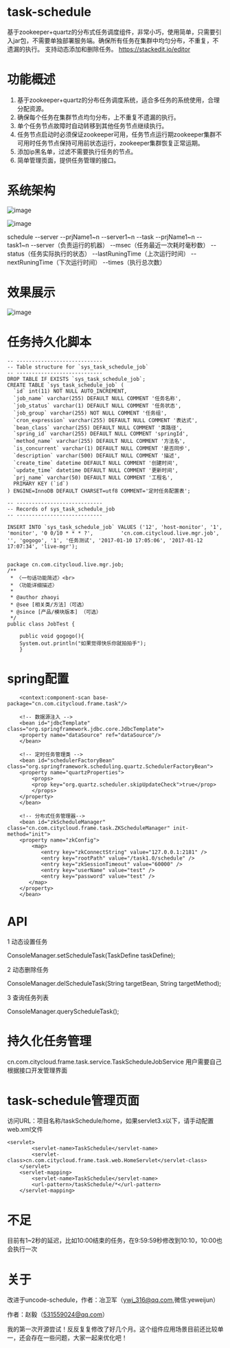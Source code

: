 task-schedule
====================
基于zookeeper+quartz的分布式任务调度组件，非常小巧，使用简单，只需要引入jar包，不需要单独部署服务端。确保所有任务在集群中均匀分布，不重复，不遗漏的执行。
支持动态添加和删除任务。
https://stackedit.io/editor

功能概述
====================
1. 基于zookeeper+quartz的分布任务调度系统，适合多任务的系统使用，合理分配资源。
2. 确保每个任务在集群节点均匀分布，上不重复不遗漏的执行。
3. 单个任务节点故障时自动转移到其他任务节点继续执行。
4. 任务节点启动时必须保证zookeeper可用，任务节点运行期zookeeper集群不可用时任务节点保持可用前状态运行，zookeeper集群恢复正常运期。
5. 添加ip黑名单，过滤不需要执行任务的节点。
6. 简单管理页面，提供任务管理的接口。

系统架构
====================
![image](https://github.com/tianzi94wob/task-schedule/blob/master/src/main/resources/view/images/task.png)

![image](https://github.com/tianzi94wob/task-schedule/blob/master/src/main/resources/view/images/zujian.png)

schedule
	--server
		--prjName1~n
			--server1~n
	--task
		--prjName1~n
			--task1~n
				--server（负责运行的机器）
				--msec（任务最近一次耗时毫秒数）
				--status（任务实际执行的状态）
				--lastRuningTime（上次运行时间）
				--nextRuningTime（下次运行时间）
				--times（执行总次数）
			
效果展示
=========================================
![image](https://github.com/tianzi94wob/task-schedule/blob/master/src/main/resources/view/images/admin.png)

任务持久化脚本
====================
	-- ----------------------------
	-- Table structure for `sys_task_schedule_job`
	-- ----------------------------
	DROP TABLE IF EXISTS `sys_task_schedule_job`;
	CREATE TABLE `sys_task_schedule_job` (
	  `id` int(11) NOT NULL AUTO_INCREMENT,
	  `job_name` varchar(255) DEFAULT NULL COMMENT '任务名称',
	  `job_status` varchar(1) DEFAULT NULL COMMENT '任务状态',
	  `job_group` varchar(255) NOT NULL COMMENT '任务组',
	  `cron_expression` varchar(255) DEFAULT NULL COMMENT '表达式',
	  `bean_class` varchar(255) DEFAULT NULL COMMENT '类路径',
	  `spring_id` varchar(255) DEFAULT NULL COMMENT 'springId',
	  `method_name` varchar(255) DEFAULT NULL COMMENT '方法名',
	  `is_concurrent` varchar(1) DEFAULT NULL COMMENT '是否同步',
	  `description` varchar(500) DEFAULT NULL COMMENT '描述',
	  `create_time` datetime DEFAULT NULL COMMENT '创建时间',
	  `update_time` datetime DEFAULT NULL COMMENT '更新时间',
	  `prj_name` varchar(50) DEFAULT NULL COMMENT '工程名',
	  PRIMARY KEY (`id`)
	) ENGINE=InnoDB DEFAULT CHARSET=utf8 COMMENT='定时任务配置表';

	-- ----------------------------
	-- Records of sys_task_schedule_job
	-- ----------------------------

	INSERT INTO `sys_task_schedule_job` VALUES ('12', 'host-monitor', '1', 'monitor', '0 0/10 * * * ?', 		'cn.com.citycloud.live.mgr.job', '', 'gogogo', '1', '任务测试', '2017-01-10 17:05:06', '2017-01-12 17:07:34', 'live-mgr');


	package cn.com.citycloud.live.mgr.job;
	/**
	 * 〈一句话功能简述〉<br> 
	 * 〈功能详细描述〉
	 *
	 * @author zhaoyi
	 * @see [相关类/方法]（可选）
	 * @since [产品/模块版本] （可选）
	 */
	public class JobTest {

	    public void gogogo(){
		System.out.println("如果觉得快乐你就拍拍手");
	    }
		
spring配置
====================
<!-- 扫描路径 -->
	    <context:component-scan base-package="cn.com.citycloud.frame.task"/>

	    <!-- 数据源注入 -->
	    <bean id="jdbcTemplate" class="org.springframework.jdbc.core.JdbcTemplate">
		<property name="dataSource" ref="dataSource"/>
	    </bean>

	    <!-- 定时任务管理类 -->
	    <bean id="schedulerFactoryBean" class="org.springframework.scheduling.quartz.SchedulerFactoryBean">
		<property name="quartzProperties">
		    <props>
			<prop key="org.quartz.scheduler.skipUpdateCheck">true</prop> 
		    </props>
		</property>	
	    </bean>	

	    <!-- 分布式任务管理器-->
	    <bean id="zkScheduleManager" class="cn.com.citycloud.frame.task.ZKScheduleManager" init-method="init">
		<property name="zkConfig">
		    <map>
		       <entry key="zkConnectString" value="127.0.0.1:2181" />
		       <entry key="rootPath" value="/task1.0/schedule" />
		       <entry key="zkSessionTimeout" value="60000" />
		       <entry key="userName" value="test" />
		       <entry key="password" value="test" />
		   </map>
		</property>
	    </bean>

API
====================
1 动态设置任务

ConsoleManager.setScheduleTask(TaskDefine taskDefine);

2 动态删除任务

ConsoleManager.delScheduleTask(String targetBean, String targetMethod);

3 查询任务列表

ConsoleManager.queryScheduleTask();

持久化任务管理
====================
cn.com.citycloud.frame.task.service.TaskScheduleJobService
用户需要自己根据接口开发管理界面

task-schedule管理页面
====================
访问URL：项目名称/taskSchedule/home，如果servlet3.x以下，请手动配置web.xml文件
```
<servlet>
	    <servlet-name>TaskSchedule</servlet-name>
	    <servlet-class>cn.com.citycloud.frame.task.web.HomeServlet</servlet-class>
	</servlet>
	<servlet-mapping>
	    <servlet-name>TaskSchedule</servlet-name>
	    <url-pattern>/taskSchedule/*</url-pattern>
	</servlet-mapping>
```
不足
====================
目前有1~2秒的延迟，比如10:00结束的任务，在9:59:59秒修改到10:10，10:00也会执行一次

关于
====================
改进于uncode-schedule，作者：冶卫军（ywj_316@qq.com,微信:yeweijun）

作者：赵毅（531559024@qq.com）

我的第一次开源尝试！反反复复修改了好几个月。这个组件应用场景目前还比较单一，还会存在一些问题，大家一起来优化吧！
